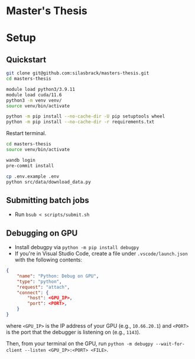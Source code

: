Master's Thesis
==============================

# Setup

## Quickstart

```bash
git clone git@github.com:silasbrack/masters-thesis.git
cd masters-thesis

module load python3/3.9.11
module load cuda/11.6
python3 -m venv venv/
source venv/bin/activate

python -m pip install --no-cache-dir -U pip setuptools wheel
python -m pip install --no-cache-dir -r requirements.txt
```

Restart terminal.

```bash
cd masters-thesis
source venv/bin/activate

wandb login
pre-commit install

cp .env.example .env
python src/data/download_data.py
```

## Submitting batch jobs

* Run `bsub < scripts/submit.sh`

## Debugging on GPU

* Install debugpy via `python -m pip install debugpy`
* If you're in Visual Studio Code, create a file under `.vscode/launch.json` with the following contents:
```json
{
    "name": "Python: Debug on GPU",
    "type": "python",
    "request": "attach",
    "connect": {
        "host": <GPU_IP>,
        "port": <PORT>,
    }
}
```
where `<GPU_IP>` is the IP address of your GPU (e.g., `10.66.20.1`) and `<PORT>` is the port that the debugger is listening on (e.g., `1143`).

Then, from your terminal on the GPU, run `python -m debugpy --wait-for-client --listen <GPU_IP>:<PORT> <FILE>`.
